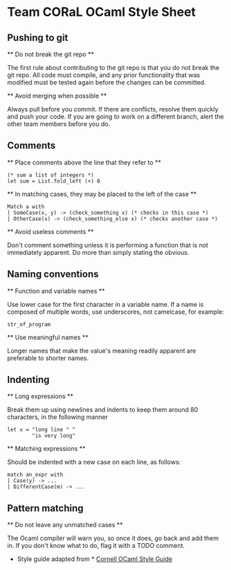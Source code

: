 # Team CORaL OCaml Style Sheet #

## Pushing to git ##
	
** Do not break the git repo **

The first rule about contributing to the git repo is that you do not break the git repo. All code must compile, and any prior functionality that was modified must be tested again before the changes can be committed.

** Avoid merging when possible **
	
Always pull before you commit. If there are conflicts, resolve them quickly and push your code. If you are going to work on a different branch, alert the other team members before you do.

## Comments ##

** Place comments above the line that they refer to **

	(* sum a list of integers *)
	let sum = List.fold_left (+) 0

** In matching cases, they may be placed to the left of the case **

	Match a with
	| SomeCase(x, y) -> (check_something x) (* checks in this case *)
	| OtherCase(x) -> (check_something_else x) (* checks another case *)

** Avoid useless comments **

Don't comment something unless it is performing a function that is not immediately apparent. Do more than simply stating the obvious.

## Naming conventions ##

** Function and variable names **

Use lower case for the first character in a variable name. If a name is composed of multiple words, use underscores, not camelcase, for example:

	str_of_program

** Use meaningful names **

Longer names that make the value's meaning readily apparent are preferable to shorter names. 

## Indenting ##

** Long expressions **

Break them up using newlines and indents to keep them around 80 characters, in the following manner

	let x = "long line " ^
			"is very long"

** Matching expressions **

Should be indented with a new case on each line, as follows:

	match an_expr with
	| Case(y) -> ...
	| DifferentCase(m) -> ...

## Pattern matching ##

** Do not leave any unmatched cases **

The Ocaml compiler will warn you, so once it does, go back and add them in. If you don't know what to do, flag it with a TODO comment.


* Style guide adapted from *
[Cornell OCaml Style Guide](http://www.cs.cornell.edu/courses/cs3110/2008fa/handouts/style.htm)